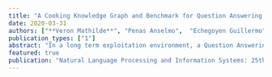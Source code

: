 ```yaml
---
title: "A Cooking Knowledge Graph and Benchmark for Question Answering Evaluation in Lifelong Learning Scenarios"
date: 2020-03-31
authors: ["**Veron Mathilde**", "Penas Anselmo",  "Echegoyen Guillermo",  "Banerjee Somnath" , "Ghannay Sahar"," Rosset Sophie"]
publication_types: ["1"]
abstract: "In a long term exploitation environment, a Question Answering (QA) system should maintain or even improve its performance over time, trying to overcome the lacks made evident through the interactions with users. We claim that, in order to make progress in the QA over Knowledge Bases (KBs) research field, we must deal with two problems at the same time: the translation of Natural Language (NL) questions into formal queries, and the detection of missing knowledge that impact the way a question is answered. The research on these two challenges has not been addressed jointly until now, what motivates the main goals of this work: (i) the definition of the problem and (ii) the development of a methodology to create the evaluation resources needed to address this challenge."
featured: true
publication: "Natural Language Processing and Information Systems: 25th International Conference on Applications of Natural Language to Information Systems, NLDB 2020, Saarbr{\"u}cken, Germany, June 24-26, 2020, Proceedings"
---
```

